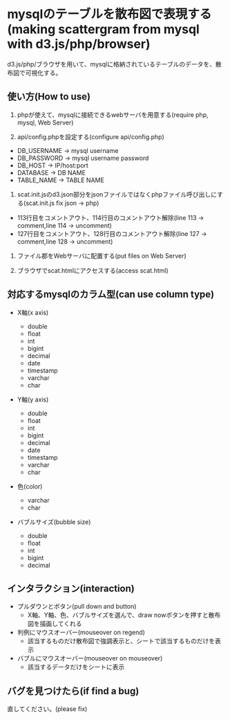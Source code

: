 # mysqlのテーブルを散布図で表現する(making scattergram from mysql with d3.js/php/browser)
d3.js/php/ブラウザを用いて、mysqlに格納されているテーブルのデータを、散布図で可視化する。

## 使い方(How to use)
1. phpが使えて、mysqlに接続できるwebサーバを用意する(require php, mysql, Web Server)

1. api/config.phpを設定する(configure api/config.php)
 * DB_USERNAME -> mysql username
 * DB_PASSWORD -> mysql username password
 * DB_HOST     -> IP/host:port
 * DATABASE    -> DB NAME
 * TABLE_NAME  -> TABLE NAME

1. scat.init.jsのd3.json部分をjsonファイルではなくphpファイル呼び出しにする(scat.init.js fix json -> php)
 * 113行目をコメントアウト、114行目のコメントアウト解除(line 113 -> comment,line 114 -> uncomment)
 * 127行目をコメントアウト、128行目のコメントアウト解除(line 127 -> comment,line 128 -> uncomment)

1. ファイル郡をWebサーバに配置する(put files on Web Server)

1. ブラウザでscat.htmlにアクセスする(access scat.html)

## 対応するmysqlのカラム型(can use column type)
* X軸(x axis)
  * double
  * float
  * int
  * bigint
  * decimal
  * date
  * timestamp
  * varchar
  * char

* Y軸(y axis)
  * double
  * float
  * int
  * bigint
  * decimal
  * date
  * timestamp
  * varchar
  * char

* 色(color)
  * varchar
  * char

* バブルサイズ(bubble size)
  * double
  * float
  * int
  * bigint
  * decimal
   
## インタラクション(interaction)
* プルダウンとボタン(pull down and button)
  * X軸、Y軸、色、バブルサイズを選んで、draw nowボタンを押すと散布図を描画してくれる
* 判例にマウスオーバー(mouseover on regend)
  * 該当するものだけ散布図で強調表示と、シートで該当するものだけを表示
* バブルにマウスオーバー(mouseover on mouseover)
  * 該当するデータだけをシートに表示

## バグを見つけたら(if find a bug)
直してください。(please fix)

